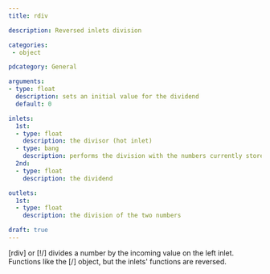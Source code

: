 ```yaml
---
title: rdiv

description: Reversed inlets division

categories:
 - object

pdcategory: General

arguments:
- type: float
  description: sets an initial value for the dividend
  default: 0

inlets:
  1st:
  - type: float
    description: the divisor (hot inlet)
  - type: bang
    description: performs the division with the numbers currently stored
  2nd:
  - type: float
    description: the dividend

outlets:
  1st:
  - type: float
    description: the division of the two numbers

draft: true
---
```


[rdiv] or [!/] divides a number by the incoming value on the left inlet. Functions like the [/] object, but the inlets' functions are reversed.